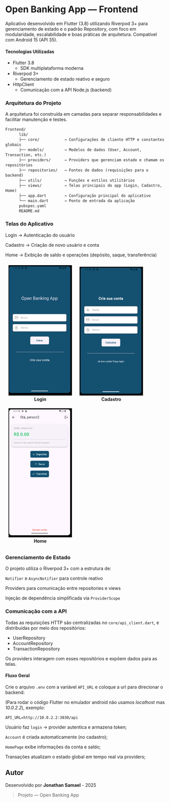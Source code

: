 # Open Banking App — Frontend

Aplicativo desenvolvido em Flutter (3.8) utilizando Riverpod 3+ para gerenciamento de estado e o padrão Repository, com foco em modularidade, escalabilidade e boas práticas de arquitetura.
Compatível com Android 15 (API 35).

#### Tecnologias Utilizadas

- Flutter 3.8
  - SDK multiplataforma moderna
- Riverpod 3+
  - Gerenciamento de estado reativo e seguro
- HttpClient
  - Comunicação com a API Node.js (backend)

### Arquitetura do Projeto

A arquitetura foi construída em camadas para separar responsabilidades e facilitar manutenção e testes.
```
Frontend/
      lib/
      ├── core/           → Configurações de cliente HTTP e constantes globais
      ├── models/         → Modelos de dados (User, Account, Transaction, etc.)
      ├── providers/      → Providers que gerenciam estado e chamam os repositórios
      ├── repositories/   → Fontes de dados (requisições para o backend)
      ├── utils/          → Funções e estilos utilitários
      ├── views/          → Telas principais do app (Login, Cadastro, Home)
      ├── app.dart        → Configuração principal do aplicativo
      └── main.dart       → Ponto de entrada da aplicação
      pubspec.yaml
      README.md
```

### Telas do Aplicativo

Login → Autenticação do usuário

Cadastro → Criação de novo usuário e conta

Home → Exibição de saldo e operações (depósito, saque, transferência)

<p align="center">
  <figure style="display:inline-block; text-align:center; margin:10px;">
    <img src="assets/screens/login.png" width="200"/>
    <figcaption><b>Login</b></figcaption>
  </figure>
  <figure style="display:inline-block; text-align:center; margin:10px;">
    <img src="assets/screens/register.png" width="200"/>
    <figcaption><b>Cadastro</b></figcaption>
  </figure>
  <figure style="display:inline-block; text-align:center; margin:10px;">
    <img src="assets/screens/home.png" width="200"/>
    <figcaption><b>Home</b></figcaption>
  </figure>
</p>


### Gerenciamento de Estado

O projeto utiliza o Riverpod 3+ com a estrutura de:

``Notifier`` e ``AsyncNotifier`` para controle reativo

Providers para comunicação entre repositories e views

Injeção de dependência simplificada via ``ProviderScope``

### Comunicação com a API

Todas as requisições HTTP são centralizadas no ``core/api_client.dart``, e distribuídas por meio dos repositórios:

- UserRepository
- AccountRepository
- TransactionRepository

Os providers interagem com esses repositórios e expõem dados para as telas.

#### Fluxo Geral

Crie o arquivo ``.env`` com a variável ``API_URL`` e coloque a url para direcionar o backend:

(Para rodar o código Flutter no emulador android não usamos _localhost_ mas _10.0.2.2_),
exemplo:
```
API_URL=http://10.0.2.2:3030/api
```

Usuário faz ``login`` → provider autentica e armazena token;

``Account`` é criada automaticamente (no cadastro);

``HomePage`` exibe informações da conta e saldo;

Transações atualizam o estado global em tempo real via providers;

## **Autor**

Desenvolvido por **Jonathan Samael** - 2025

> Projeto — Open Banking App
